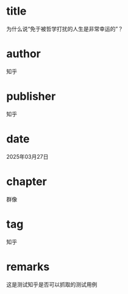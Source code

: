 # title
为什么说“免于被哲学打扰的人生是非常幸运的”？

# author
知乎

# publisher
知乎

# date
2025年03月27日

# chapter
群像

# tag
知乎

# remarks
这是测试知乎是否可以抓取的测试用例
